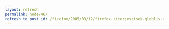 ```yaml
---
layout: refresh
permalink: node/46/
refresh_to_post_id: /firefox/2005/03/12/firefox-kiterjesztsek-globlis-teleptse
---
```

